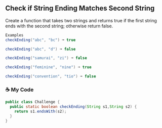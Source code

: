 ## Check if String Ending Matches Second String

Create a function that takes two strings and returns true if the first string ends with the second string; otherwise return false.
```java
Examples
checkEnding("abc", "bc") ➞ true

checkEnding("abc", "d") ➞ false

checkEnding("samurai", "zi") ➞ false

checkEnding("feminine", "nine") ➞ true

checkEnding("convention", "tio") ➞ false
```
### :coffee: My Code
```java
public class Challenge {
  public static boolean checkEnding(String s1,String s2) {
    return s1.endsWith(s2);
  }
}
```
